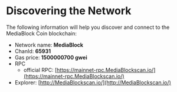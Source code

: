# Discovering the Network



The following information will help you discover and connect to the MediaBlock Coin blockchain:  &#x20;

* Network name: **MediaBlock**
* ChanId: **65931**
* Gas price: **1500000700 gwei**
* RPC
  * official RPC: [https://mainnet-rpc.MediaBlockscan.io/](https://mainnet-rpc.MediaBlockscan.io/)
* Explorer: [http://MediaBlockscan.io/](http://MediaBlockscan.io/)
